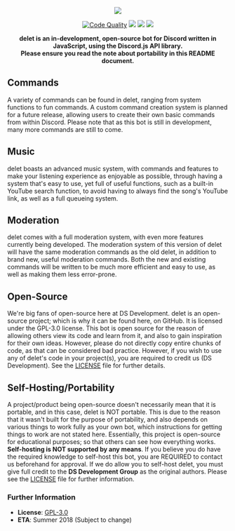 <p align="center"><img src="https://vgy.me/hhdMz4.png"></p>

<p align="center">
<a href="https://app.codacy.com/app/suvanl/delet-2.0/dashboard"><img src="https://api.codacy.com/project/badge/Grade/4095a9a01d8445939612d31b6283e6fd" alt="Code Quality"></a>
<a href="https://travis-ci.org/DS-Development/delet" title="Build Status"><img src="https://travis-ci.org/DS-Development/delet.svg?branch=master"/></a>
<a href="https://david-dm.org/DS-Development/delet" title="dependencies status"><img src="https://david-dm.org/DS-Development/delet/status.svg"/></a>
<a href="https://david-dm.org/DS-Development/delet?type=dev" title="devDependencies status"><img src="https://david-dm.org/DS-Development/delet/dev-status.svg"/></a>
</p>

<p align="center"><strong>delet is an in-development, open-source bot for Discord written in JavaScript, using the Discord.js API library.</strong>
<br><strong>Please ensure you read the note about portability in this README document.</strong></p>

## Commands
A variety of commands can be found in delet, ranging from system functions to fun commands. A custom command creation system is planned for a future release, allowing users to create their own basic commands from within Discord. Please note that as this bot is still in development, many more commands are still to come.

## Music
delet boasts an advanced music system, with commands and features to make your listening experience as enjoyable as possible, through having a system that's easy to use, yet full of useful functions, such as a built-in YouTube search function, to avoid having to always find the song's YouTube link, as well as a full queueing system.

## Moderation
delet comes with a full moderation system, with even more features currently being developed. The moderation system of this version of delet will have the same moderation commands as the old delet, in addition to brand new, useful moderation commands. Both the new and existing commands will be written to be much more efficient and easy to use, as well as making them less error-prone.

## Open-Source
We're big fans of open-source here at DS Development. delet is an open-source project; which is why it can be found here, on GitHub. It is licensed under the GPL-3.0 license. This bot is open source for the reason of allowing others view its code and learn from it, and also to gain inspiration for their own ideas. However, please do not directly copy entire chunks of code, as that can be considered bad practice.
However, if you wish to use any of delet's code in your project(s), you are required to credit us (DS Development). See the [LICENSE](https://github.com/DS-Development/delet/blob/master/LICENSE) file for further details.

## Self-Hosting/Portability
A project/product being open-source doesn't necessarily mean that it is portable, and in this case, delet is NOT portable. This is due to the reason that it wasn't built for the purpose of portability, and also depends on various things to work fully as your own bot, which instructions for getting things to work are not stated here. Essentially, this project is open-source for educational purposes; so that others can see how everything works. **Self-hosting is NOT supported by any means**.
If you believe you do have the required knowledge to self-host this bot, you are REQUIRED to contact us beforehand for approval. If we do allow you to self-host delet, you must give full credit to the **DS Development Group** as the original authors. Please see the [LICENSE](https://github.com/DS-Development/delet/blob/master/LICENSE) file for further information.

### Further Information
- **License**: [GPL-3.0](https://github.com/DS-Development/delet/blob/master/LICENSE)
- **ETA**: Summer 2018 (Subject to change)
